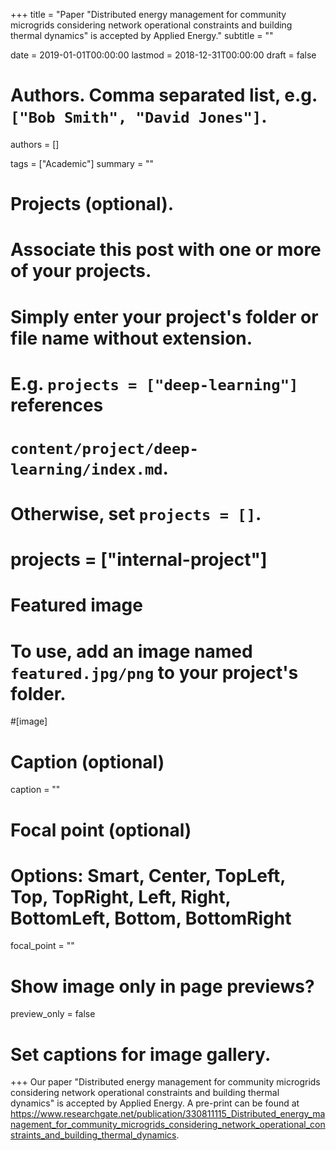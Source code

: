 +++
title = "Paper \"Distributed energy management for community microgrids considering network operational constraints and building thermal dynamics\" is accepted by Applied Energy."
subtitle = ""

date = 2019-01-01T00:00:00
lastmod = 2018-12-31T00:00:00
draft = false

# Authors. Comma separated list, e.g. `["Bob Smith", "David Jones"]`.
authors = []

tags = ["Academic"]
summary = ""

# Projects (optional).
#   Associate this post with one or more of your projects.
#   Simply enter your project's folder or file name without extension.
#   E.g. `projects = ["deep-learning"]` references 
#   `content/project/deep-learning/index.md`.
#   Otherwise, set `projects = []`.
# projects = ["internal-project"]

# Featured image
# To use, add an image named `featured.jpg/png` to your project's folder. 
#[image]
  # Caption (optional)
  caption = ""

  # Focal point (optional)
  # Options: Smart, Center, TopLeft, Top, TopRight, Left, Right, BottomLeft, Bottom, BottomRight
  focal_point = ""

  # Show image only in page previews?
  preview_only = false

# Set captions for image gallery.

+++
Our paper "Distributed energy management for community microgrids considering network operational constraints and building thermal dynamics" is accepted by Applied Energy. A pre-print can be found at https://www.researchgate.net/publication/330811115_Distributed_energy_management_for_community_microgrids_considering_network_operational_constraints_and_building_thermal_dynamics.

